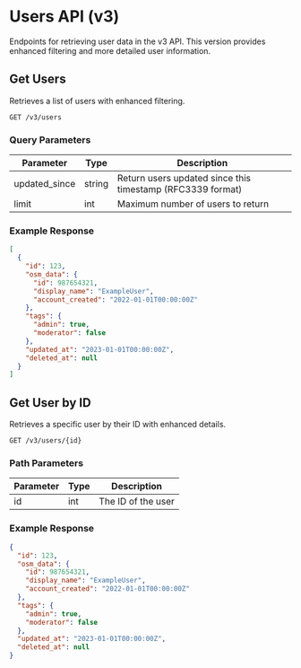 
# Users API (v3)

Endpoints for retrieving user data in the v3 API. This version provides enhanced filtering and more detailed user information.

## Get Users

Retrieves a list of users with enhanced filtering.

```
GET /v3/users
```

### Query Parameters

| Parameter      | Type   | Description |
|----------------|--------|-------------|
| updated_since  | string | Return users updated since this timestamp (RFC3339 format) |
| limit          | int    | Maximum number of users to return |

### Example Response

```json
[
  {
    "id": 123,
    "osm_data": {
      "id": 987654321,
      "display_name": "ExampleUser",
      "account_created": "2022-01-01T00:00:00Z"
    },
    "tags": {
      "admin": true,
      "moderator": false
    },
    "updated_at": "2023-01-01T00:00:00Z",
    "deleted_at": null
  }
]
```

## Get User by ID

Retrieves a specific user by their ID with enhanced details.

```
GET /v3/users/{id}
```

### Path Parameters

| Parameter | Type | Description |
|-----------|------|-------------|
| id        | int  | The ID of the user |

### Example Response

```json
{
  "id": 123,
  "osm_data": {
    "id": 987654321,
    "display_name": "ExampleUser",
    "account_created": "2022-01-01T00:00:00Z"
  },
  "tags": {
    "admin": true,
    "moderator": false
  },
  "updated_at": "2023-01-01T00:00:00Z",
  "deleted_at": null
}
```
